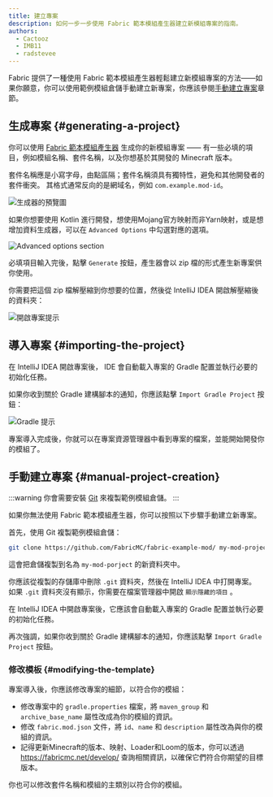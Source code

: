 ```yaml
---
title: 建立專案
description: 如何一步一步使用 Fabric 範本模組產生器建立新模組專案的指南。
authors:
  - Cactooz
  - IMB11
  - radstevee
---
```


Fabric 提供了一種使用 Fabric 範本模組產生器輕鬆建立新模組專案的方法——如果你願意，你可以使用範例模組倉儲手動建立新專案，你應該參閱[手動建立專案](#manual-project-creation)章節。

## 生成專案 {#generating-a-project}

你可以使用 [Fabric 範本模組產生器](https://fabricmc.net/develop/template/) 生成你的新模組專案 —— 有一些必填的項目，例如模組名稱、套件名稱，以及你想基於其開發的 Minecraft 版本。

套件名稱應是小寫字母，由點區隔；套件名稱須具有獨特性，避免和其他開發者的套件衝突。 其格式通常反向的是網域名，例如 `com.example.mod-id`。

![生成器的預覽圖](/assets/develop/getting-started/template-generator.png)

如果你想要使用 Kotlin 進行開發，想使用Mojang官方映射而非Yarn映射，或是想增加資料生成器，可以在 `Advanced Options` 中勾選對應的選項。

![Advanced options section](/assets/develop/getting-started/template-generator-advanced.png)

必填項目輸入完後，點擊 `Generate` 按鈕，產生器會以 zip 檔的形式產生新專案供你使用。

你需要把這個 zip 檔解壓縮到你想要的位置，然後從 IntelliJ IDEA 開啟解壓縮後的資料夾：

![開啟專案提示](/assets/develop/getting-started/open-project.png)

## 導入專案 {#importing-the-project}

在 IntelliJ IDEA 開啟專案後， IDE 會自動載入專案的 Gradle 配置並執行必要的初始化任務。

如果你收到關於 Gradle 建構腳本的通知，你應該點擊 `Import Gradle Project` 按鈕：

![Gradle 提示](/assets/develop/getting-started/gradle-prompt.png)

專案導入完成後，你就可以在專案資源管理器中看到專案的檔案，並能開始開發你的模組了。

## 手動建立專案 {#manual-project-creation}

:::warning
你會需要安裝 [Git](https://git-scm.com/) 來複製範例模組倉儲。
:::

如果你無法使用 Fabric 範本模組產生器，你可以按照以下步驟手動建立新專案。

首先，使用 Git 複製範例模組倉儲：

```sh
git clone https://github.com/FabricMC/fabric-example-mod/ my-mod-project
```

這會把倉儲複製到名為 `my-mod-porject` 的新資料夾中。

你應該從複製的存儲庫中刪除 `.git` 資料夾，然後在 IntelliJ IDEA 中打開專案。 如果 `.git` 資料夾沒有顯示，你需要在檔案管理器中開啟 `顯示隱藏的項目` 。

在 IntelliJ IDEA 中開啟專案後，它應該會自動載入專案的 Gradle 配置並執行必要的初始化任務。

再次強調，如果你收到關於 Gradle 建構腳本的通知，你應該點擊 `Import Gradle Project` 按鈕。

### 修改模板 {#modifying-the-template}

專案導入後，你應該修改專案的細節，以符合你的模組：

- 修改專案中的 `gradle.properties` 檔案，將 `maven_group` 和 `archive_base_name` 屬性改成為你的模組的資訊。
- 修改 `fabric.mod.json` 文件，將 `id`、`name` 和 `description` 屬性改為與你的模組的資訊。
- 記得更新Minecraft的版本、映射、Loader和Loom的版本，你可以透過 <https://fabricmc.net/develop/> 查詢相關資訊，以確保它們符合你期望的目標版本。

你也可以修改套件名稱和模組的主類別以符合你的模組。
